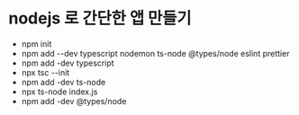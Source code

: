 # nodejs 로 간단한 앱 만들기

- npm init
- npm add --dev typescript nodemon ts-node @types/node eslint prettier
- npm add -dev typescript
- npx tsc --init
- npm add -dev ts-node
- npx ts-node index.js
- npm add -dev @types/node
